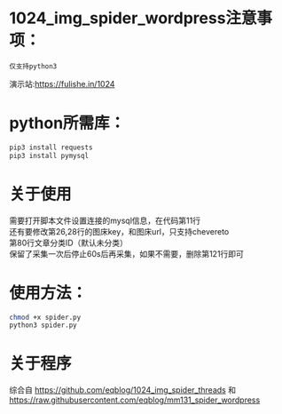 # 1024_img_spider_wordpress注意事项：
`仅支持python3`

演示站:https://fulishe.in/1024

# python所需库：
```bash
pip3 install requests
pip3 install pymysql
```

# 关于使用
需要打开脚本文件设置连接的mysql信息，在代码第11行</br>
还有要修改第26,28行的图床key，和图床url，只支持chevereto</br>
第80行文章分类ID（默认未分类）</br>
保留了采集一次后停止60s后再采集，如果不需要，删除第121行即可</br>

# 使用方法：
```bash
chmod +x spider.py
python3 spider.py
```

# 关于程序
综合自
https://github.com/eqblog/1024_img_spider_threads
和
https://raw.githubusercontent.com/eqblog/mm131_spider_wordpress

